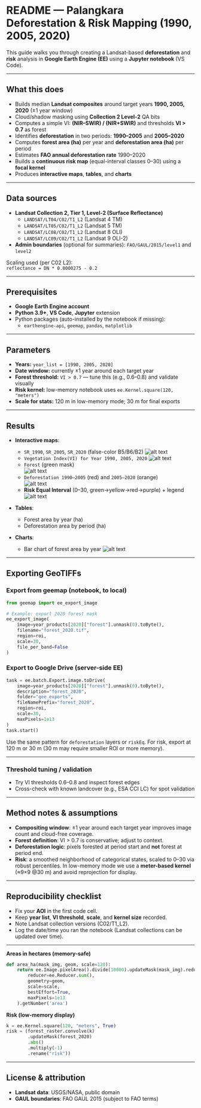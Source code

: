# README — Palangkara Deforestation & Risk Mapping (1990, 2005, 2020)

This guide walks you through creating a Landsat-based **deforestation** and **risk** analysis in **Google Earth Engine (EE)** using a **Jupyter notebook** (VS Code).

---

##  What this does

- Builds median **Landsat composites** around target years **1990, 2005, 2020** (±1 year window)  
- Cloud/shadow masking using **Collection 2 Level-2** QA bits  
- Computes a simple VI: **(NIR–SWIR) / (NIR+SWIR)** and thresholds **VI > 0.7** as forest  
- Identifies **deforestation** in two periods: **1990–2005** and **2005–2020**  
- Computes **forest area (ha)** per year and **deforestation area (ha)** per period  
- Estimates **FAO annual deforestation rate** 1990–2020  
- Builds a **continuous risk map** (equal-interval classes 0–30) using a **focal kernel**  
- Produces **interactive maps**, **tables**, and **charts**

---

##  Data sources

- **Landsat Collection 2, Tier 1, Level-2 (Surface Reflectance)**
  - `LANDSAT/LT04/C02/T1_L2` (Landsat 4 TM)
  - `LANDSAT/LT05/C02/T1_L2` (Landsat 5 TM)
  - `LANDSAT/LC08/C02/T1_L2` (Landsat 8 OLI)
  - `LANDSAT/LC09/C02/T1_L2` (Landsat 9 OLI-2)
- **Admin boundaries** (optional for summaries): `FAO/GAUL/2015/level1` and `level2`

Scaling used (per C02 L2):  
`reflectance = DN * 0.0000275 - 0.2`

---

##  Prerequisites

- **Google Earth Engine account** 
- **Python 3.9+**, **VS Code**, **Jupyter** extension  
- Python packages (auto-installed by the notebook if missing):
  - `earthengine-api`, `geemap`, `pandas`, `matplotlib`

---



##  Parameters 
- **Years:** `year_list = [1990, 2005, 2020]`  
- **Date window:** currently ±1 year around each target year  
- **Forest threshold:** `VI > 0.7` — tune this (e.g., 0.6–0.8) and validate visually  
- **Risk kernel:** low-memory notebook uses `ee.Kernel.square(120, "meters")`  
- **Scale for stats:** 120 m in low-memory mode; 30 m for final exports

---

##   Results

- **Interactive maps**:
  - `SR_1990`, `SR_2005`, `SR_2020` (false-color B5/B6/B2)
  ![alt text](SR_2005_2020.png)
  - `Vegetation Index(VI) for Year 1990, 2005, 2020`
  ![alt text](VI_2005_2020.png)
  - `Forest` (green mask)  
  ![alt text](Forest_2005_2020.png)
  - `Deforestation 1990–2005` (red) and `2005–2020` (orange)  
  ![alt text](Deforestation_2005_2020.png)
  - **Risk Equal Interval** (0–30, green→yellow→red→purple) + legend
![alt text](DRA_map.png)
- **Tables**:
  - Forest area by year (ha)
  - Deforestation area by period (ha)

- **Charts**:
  - Bar chart of forest area by year
  ![alt text](Forest_Area.png)

---

##  Exporting GeoTIFFs 

###  Export from **geemap** (notebook, to local)
```python
from geemap import ee_export_image

# Example: export 2020 forest mask
ee_export_image(
    image=year_products[2020]["forest"].unmask(0).toByte(),
    filename="forest_2020.tif",
    region=roi,
    scale=30,
    file_per_band=False
)
```

###  Export to **Google Drive** (server-side EE)
```python
task = ee.batch.Export.image.toDrive(
    image=year_products[2020]["forest"].unmask(0).toByte(),
    description="forest_2020",
    folder="gee_exports",
    fileNamePrefix="forest_2020",
    region=roi,
    scale=30,
    maxPixels=1e13
)
task.start()
```

Use the same pattern for `deforestation` layers or `riskEq`. For risk, export at 120 m or 30 m (30 m may require smaller ROI or more memory).

---


### Threshold tuning / validation
- Try VI thresholds 0.6–0.8 and inspect forest edges  
- Cross-check with known landcover (e.g., ESA CCI LC) for spot validation

---

##  Method notes & assumptions

- **Compositing window**: ±1 year around each target year improves image count and cloud-free coverage.  
- **Forest definition**: VI > 0.7 is conservative; adjust to context.  
- **Deforestation logic**: pixels forested at period start and **not** forest at period end.  
- **Risk**: a smoothed neighborhood of categorical states, scaled to 0–30 via robust percentiles. In low-memory mode we use a **meter-based kernel** (≈9×9 @30 m) and avoid reprojection for display.

---

##  Reproducibility checklist

- Fix your **AOI** in the first code cell.  
- Keep **year list**, **VI threshold**, **scale**, and **kernel size** recorded.  
- Note Landsat collection versions (C02/T1_L2).  
- Log the date/time you ran the notebook (Landsat collections can be updated over time).

---


**Areas in hectares (memory-safe)**
```python
def area_ha(mask_img, geom, scale=120):
    return ee.Image.pixelArea().divide(10000).updateMask(mask_img).reduceRegion(
        reducer=ee.Reducer.sum(),
        geometry=geom,
        scale=scale,
        bestEffort=True,
        maxPixels=1e13
    ).getNumber('area')
```

**Risk (low-memory display)**
```python
k = ee.Kernel.square(120, "meters", True)
risk = (forest_raster.convolve(k)
        .updateMask(forest_2020)
        .abs()
        .multiply(-1)
        .rename("risk"))
```

---

##  License & attribution

- **Landsat data**: USGS/NASA, public domain  
- **GAUL boundaries**: FAO GAUL 2015 (subject to FAO terms)  



